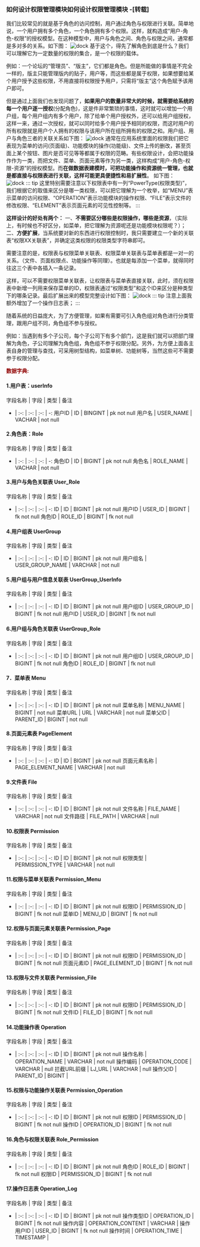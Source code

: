 ### 如何设计权限管理模块如何设计权限管理模块 -[转载]

我们比较常见的就是基于角色的访问控制，用户通过角色与权限进行关联。简单地说，一个用户拥有多个角色，一个角色拥有多个权限。这样，就构造成“用户-角色-权限”的授权模型。在这种模型中，用户与角色之间、角色与权限之间，通常都是多对多的关系。如下图：
<img :src="$withBase('/javaweb/1.png')" alt="dock">
基于这个，得先了解角色到底是什么？我们可以理解它为一定数量的权限的集合，是一个权限的载体。

例如：一个论坛的“管理员”、“版主”，它们都是角色。但是所能做的事情是不完全一样的，版主只能管理版内的贴子，用户等，而这些都是属于权限，如果想要给某个用户授予这些权限，不用直接将权限授予用户，只需将“版主”这个角色赋予该用户即可。

但是通过上面我们也发现问题了，**如果用户的数量非常大的时候，就需要给系统的每一个用户逐一授权**(分配角色)，这是件非常繁琐的事情，这时就可以增加一个用户组，每个用户组内有多个用户，除了给单个用户授权外，还可以给用户组授权，这样一来，通过一次授权，就可以同时给多个用户授予相同的权限，而这时用户的所有权限就是用户个人拥有的权限与该用户所在组所拥有的权限之和。用户组、用户与角色三者的关联关系如下图：
<img :src="$withBase('/javaweb/2.png')" alt="dock">
通常在应用系统里面的权限我们把它表现为菜单的访问(页面级)、功能模块的操作(功能级)、文件上传的删改，甚至页面上某个按钮、图片是否可见等等都属于权限的范畴。有些权限设计，会把功能操作作为一类，而把文件、菜单、页面元素等作为另一类，这样构成“用户-角色-权限-资源”的授权模型。而**在做数据表建模时，可把功能操作和资源统一管理，也就是都直接与权限表进行关联，这样可能更具便捷性和易扩展性**。 如下图：
<img :src="$withBase('/javaweb/3.png')" alt="dock">
::: tip
这里特别需要注意以下权限表中有一列“PowerType(权限类型)”，我们根据它的取值来区分是哪一类权限，可以把它理解为一个枚举，如“MENU”表示菜单的访问权限、“OPERATION”表示功能模块的操作权限、“FILE”表示文件的修改权限、“ELEMENT”表示页面元素的可见性控制等。
:::

**这样设计的好处有两个：**
一、**不需要区分哪些是权限操作，哪些是资源**，（实际上，有时候也不好区分，如菜单，把它理解为资源呢还是功能模块权限呢？）；  
二、**方便扩展**，当系统要对新的东西进行权限控制时，我只需要建立一个新的关联表“权限XX关联表”，并确定这类权限的权限类型字符串即可。  

需要注意的是，权限表与权限菜单关联表、权限菜单关联表与菜单表都是一对一的关系。（文件、页面权限点、功能操作等同理）。也就是每添加一个菜单，就得同时往这三个表中各插入一条记录。

这样，可以不需要权限菜单关联表，让权限表与菜单表直接关联，此时，须在权限表中新增一列用来保存菜单的ID，权限表通过“权限类型”和这个ID来区分是种类型下的哪条记录。最后扩展出来的模型完整设计如下图：
<img :src="$withBase('/javaweb/4.png')" alt="dock">
::: tip
注意上面我额外增加了一个操作日志表；
:::

随着系统的日益庞大，为了方便管理，如果有需要可引入角色组对角色进行分类管理，跟用户组不同，角色组不参与授权。

例如：当遇到有多个子公司，每个子公司下有多个部门，这是我们就可以把部门理解为角色，子公司理解为角色组，角色组不参于权限分配。另外，为方便上面各主表自身的管理与查找，可采用树型结构，如菜单树、功能树等，当然这些可不需要参于权限分配。

<font color=#900000 >**数据字典:**</font>

#### 1.用户表：userInfo
字段名称 | 字段 |  类型 | 备注  
- | :-: | :-: | :-: | -:
用户ID | ID | BINGINT | pk not null
用户名 | USER_NAME | VACHAR | not null

#### 2.角色表：Role

字段名称 | 字段 |  类型 | 备注  
- | :-: | :-: | :-: | -:
角色ID | ID | BIGINT | pk not null
角色名 | ROLE_NAME | VACHAR | not null

#### 3.用户与角色关联表 User_Role

字段名称 | 字段 |  类型 | 备注  
- | :-: | :-: | :-: | -:
ID | ID | BIGINT | pk not null
用户ID | USER_ID | BIGINT | fk not null
角色ID | ROLE_ID | BIGINT | fk not null

#### 4.用户组表 UserGroup

字段名称 | 字段 |  类型 | 备注  
- | :-: | :-: | :-: | -:
ID | ID | BIGINT | pk not null
用户组名 | USER_GROUP_NAME | VARCHAR | not null

#### 5.用户组与用户信息关联表 UserGroup_UserInfo

字段名称 | 字段 |  类型 | 备注  
- | :-: | :-: | :-: | -:
ID | ID | BIGINT | pk not null
用户组ID | USER_GROUP_ID | BIGINT | fk not null
用户ID | USER_ID | BIGINT | fk not null

#### 6.用户组与角色关联表 UserGroup_Role

字段名称 | 字段 |  类型 | 备注  
- | :-: | :-: | :-: | -:
ID | ID | BIGINT | pk not null
用户组ID | USER_GROUP_ID | BIGINT | fk not null
角色ID | ROLE_ID | BIGINT | fk not null

#### 7．菜单表 Menu

字段名称 | 字段 |  类型 | 备注  
- | :-: | :-: | :-: | -:
ID | ID | BIGINT | pk not null
菜单名称 | MENU_NAME | BIGINT | not null
菜单URL | URL | VARCHAR | not null
菜单父ID | PARENT_ID | BIGINT | not null

#### 8.页面元素表 PageElement

字段名称 | 字段 |  类型 | 备注  
- | :-: | :-: | :-: | -:
ID | ID | BIGINT | pk not null
页面元素名称 | PAGE_ELEMENT_NAME | VARCHAR | not null

#### 9.文件表 File


字段名称 | 字段 |  类型 | 备注  
- | :-: | :-: | :-: | -:
ID | ID | BIGINT | pk not null
文件名称 | FILE_NAME | VARCHAR | not null
文件路径 | FILE_PATH | VARCHAR |  null

#### 10.权限表 Permission

字段名称 | 字段 |  类型 | 备注  
- | :-: | :-: | :-: | -:
ID | ID | BIGINT | pk not null
权限类型 | PERMISSION_TYPE | VARCHAR | not null

#### 11.权限与菜单关联表 Permission_Menu

字段名称 | 字段 |  类型 | 备注  
- | :-: | :-: | :-: | -:
ID | ID | BIGINT | pk not null
权限ID | PERMISSION_ID | BIGINT | fk not null
菜单ID | MENU_ID | BIGINT | fk not null

#### 12.权限与页面元素关联表 Permission_Page


字段名称 | 字段 |  类型 | 备注  
- | :-: | :-: | :-: | -:
ID | ID | BIGINT | pk not null
权限ID | PERMISSION_ID | BIGINT | fk not null
页面元素ID | PAGE_ELEMENT_ID | BIGINT | fk not null

#### 13.权限与文件关联表 Permission_File

字段名称 | 字段 |  类型 | 备注  
- | :-: | :-: | :-: | -:
ID | ID | BIGINT | pk not null
权限ID | PERMISSION_ID | BIGINT | fk not null
文件ID | FILE_ID | BIGINT | fk not null

#### 14.功能操作表 Operation

字段名称 | 字段 |  类型 | 备注  
- | :-: | :-: | :-: | -:
ID | ID | BIGINT | pk not null
操作名称 | OPERATION_NAME | VARCHAR |  not null
操作编码 | OPERATION_CODE | VARCHAR |   null
拦截URL前缀 | LJ_URL | VARCHAR |   null
操作父ID | PARENT_ID | BIGINT |   

#### 15.权限与功能操作关联表 Permission_Operation

字段名称 | 字段 |  类型 | 备注  
- | :-: | :-: | :-: | -:
ID | ID | BIGINT | pk not null
权限ID | PERMISSION_ID | BIGINT | fk not null
操作ID | OPERATION_ID | BIGINT | fk not null

#### 16.角色与权限关联表 Role_Permission

字段名称 | 字段 |  类型 | 备注  
- | :-: | :-: | :-: | -:
ID | ID | BIGINT | pk not null
角色ID | ROLE_ID | BIGINT | fk not null
权限ID | PERMISSION_ID | BIGINT | fk not null

#### 17.操作日志表 Operation_Log

字段名称 | 字段 |  类型 | 备注  
- | :-: | :-: | :-: | -:
ID | ID | BIGINT | pk not null
操作类型ID | OPERATION_ID | BIGINT | fk not null
操作内容 | OPERATION_CONTENT | VARCHAR |
操作用户ID | USER_ID | BIGINT | fk not null
操作时间 | OPERATION_TIME | TIMESTAMP |